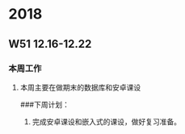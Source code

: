 # 2018
## W51 12.16-12.22
### 本周工作
<ol>
<li> 本周主要在做期末的数据库和安卓课设</li>
  
###下周计划：
<ol>
 <li>完成安卓课设和嵌入式的课设，做好复习准备。</li>
